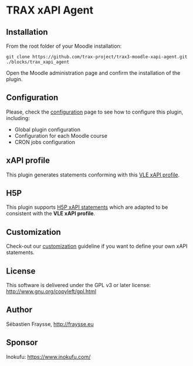 # TRAX xAPI Agent

## Installation

From the root folder of your Moodle installation:

```shell
git clone https://github.com/trax-project/trax3-moodle-xapi-agent.git ./blocks/trax_xapi_agent
```

Open the Moodle administration page and confirm the installation of the plugin.

## Configuration

Please, check the [configuration](./docs/configuration.md) page to see how to configure this plugin, including:

- Global plugin configuration
- Configuration for each Moodle course
- CRON jobs configuration

## xAPI profile

This plugin generates statements conforming with this [VLE xAPI profile](./docs/xapi-profile.md).

## H5P

This plugin supports [H5P xAPI statements](./docs/h5p.md) which are adapted to be consistent with the **VLE xAPI profile**.

## Customization

Check-out our [customization](./docs/customization.md) guideline if you want to define your own xAPI statements. 

## License

This software is delivered under the GPL v3 or later license: http://www.gnu.org/copyleft/gpl.html 

## Author

Sébastien Fraysse, http://fraysse.eu

## Sponsor

Inokufu: https://www.inokufu.com/


